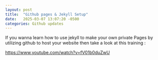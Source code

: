 ```yaml
---
layout: post
title:  "Github pages & Jekyll Setup"
date:   2025-03-07 13:07:20 -0500
categories: Github updates
---
```


If you wanna learn how to use jekyll to make your own private Pages by utilizing github to host your website then take a look at this training : 

https://www.youtube.com/watch?v=fV01b0duZwU
